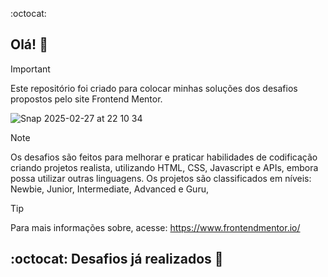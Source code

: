 :octocat: 
## Olá!  👋    
>[!IMPORTANT]
> Este repositório foi criado para colocar minhas soluções dos desafios propostos pelo site Frontend Mentor.

![Snap 2025-02-27 at 22 10 34](https://github.com/user-attachments/assets/63337466-8545-484c-b258-d114a56cd62e)

> [!NOTE]
> <p> Os desafios são feitos para melhorar e praticar habilidades de codificação criando projetos realista, utilizando HTML, CSS, Javascript e APIs, embora possa utilizar outras linguagens. Os projetos são classificados em níveis: Newbie, Junior, Intermediate, Advanced e Guru, </p>

> [!TIP]
> Para mais informações sobre, acesse: https://www.frontendmentor.io/

## :octocat: **Desafios já realizados** 🚀

